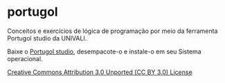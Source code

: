 # portugol
Conceitos e exercícios de lógica de programação por meio da ferramenta Portugol studio da UNIVALI.

Baixe o [Portugol studio](http://downloads.sourceforge.net/project/portugolstudio/2.2/Multi-Plataforma/ps-2.2-multi-plataforma.zip?r=http%3A%2F%2Flite.acad.univali.br%2Fportugol%2F&ts=1476925187&use_mirror=nbtelecom), desempacote-o e instale-o em seu Sistema operacional.

[Creative Commons Attribution 3.0 Unported (CC BY 3.0) License](http://creativecommons.org/licenses/by/3.0/)
